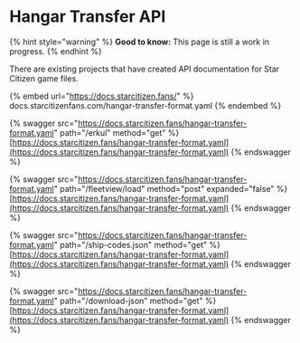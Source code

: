 # Hangar Transfer API

{% hint style="warning" %}
**Good to know:** This page is still a work in progress.&#x20;
{% endhint %}

There are existing projects that have created API documentation for Star Citizen game files.

{% embed url="https://docs.starcitizen.fans/" %}
docs.starcitizenfans.com/hangar-transfer-format.yaml
{% endembed %}

{% swagger src="https://docs.starcitizen.fans/hangar-transfer-format.yaml" path="/erkul" method="get" %}
[https://docs.starcitizen.fans/hangar-transfer-format.yaml](https://docs.starcitizen.fans/hangar-transfer-format.yaml)
{% endswagger %}

{% swagger src="https://docs.starcitizen.fans/hangar-transfer-format.yaml" path="/fleetview/load" method="post" expanded="false" %}
[https://docs.starcitizen.fans/hangar-transfer-format.yaml](https://docs.starcitizen.fans/hangar-transfer-format.yaml)
{% endswagger %}

{% swagger src="https://docs.starcitizen.fans/hangar-transfer-format.yaml" path="/ship-codes.json" method="get" %}
[https://docs.starcitizen.fans/hangar-transfer-format.yaml](https://docs.starcitizen.fans/hangar-transfer-format.yaml)
{% endswagger %}

{% swagger src="https://docs.starcitizen.fans/hangar-transfer-format.yaml" path="/download-json" method="get" %}
[https://docs.starcitizen.fans/hangar-transfer-format.yaml](https://docs.starcitizen.fans/hangar-transfer-format.yaml)
{% endswagger %}

##

